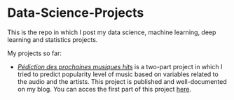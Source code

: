 # Data-Science-Projects
This is the repo in which I post my data science, machine learning, deep learning and statistics projects.

My projects so far:

- [*Pédiction des prochaines musiques hits*](https://github.com/JBobyM/Data-Science-Projects/tree/master/classeur%20de%20musique_partie_1) is a two-part project in which I tried to predict popularity level of music based on variables related to the audio and the artists. This project is published and well-documented on my blog. You can acces the first part of this project [here](https://jbobym.github.io/Pr%C3%A9diction_des_prochaines_musiques_hits_(partie_1)).
